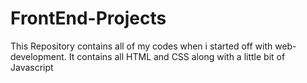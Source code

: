 # FrontEnd-Projects
This Repository contains all of my codes when i started off with web-development. It contains all HTML and CSS along with a little bit of Javascript
